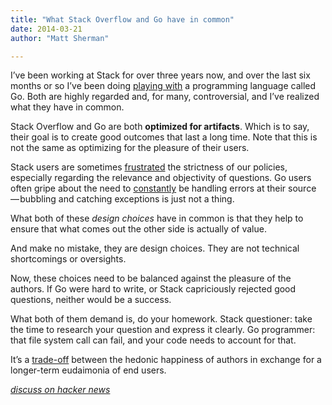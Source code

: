 ```yaml
---
title: "What Stack Overflow and Go have in common"
date: 2014-03-21
author: "Matt Sherman"

---
```


I’ve been working at Stack for over three years now, and over the last six months or so I’ve been doing [playing with](http://clipperhouse.github.io/gen/) a programming language called Go. Both are highly regarded and, for many, controversial, and I’ve realized what they have in common.

Stack Overflow and Go are both **optimized for artifacts**. Which is to say, their goal is to create good outcomes that last a long time. Note that this is not the same as optimizing for the pleasure of their users.

Stack users are sometimes [frustrated](https://twitter.com/search?q=stackoverflow%20useful%20closed&amp;src=typd) the strictness of our policies, especially regarding the relevance and objectivity of questions. Go users often gripe about the need to [constantly](https://groups.google.com/forum/#!topic/golang-nuts/5V2XPWksny8) be handling errors at their source — bubbling and catching exceptions is just not a thing.

What both of these _design choices_ have in common is that they help to ensure that what comes out the other side is actually of value.

And make no mistake, they are design choices. They are not technical shortcomings or oversights.

Now, these choices need to be balanced against the pleasure of the authors. If Go were hard to write, or Stack capriciously rejected good questions, neither would be a success.

What both of them demand is, do your homework. Stack questioner: take the time to research your question and express it clearly. Go programmer: that file system call can fail, and your code needs to account for that.

It’s a [trade-off](http://www.natureworldnews.com/articles/3242/20130730/human-body-distinguishes-between-hedonic-eudaimonic-happiness-molecular-level.htm) between the hedonic happiness of authors in exchange for a longer-term eudaimonia of end users.

[_discuss on hacker news_](https://news.ycombinator.com/item?id=7442811)
